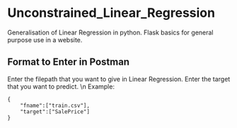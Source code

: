 # Unconstrained_Linear_Regression
Generalisation of Linear Regression in python.
Flask basics for general purpose use in a website.
## Format to Enter in Postman
Enter the filepath that you want to give in Linear Regression.
Enter the target that you want to predict.
\n Example:
```
{
	"fname":["train.csv"],
	"target":["SalePrice"]
}
```

